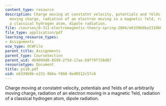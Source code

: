 ```yaml
---
content_type: resource
description: Charge moving at constatnt velocity, potentials and ?elds of an arbitrarily
  moving charge, radiation of an electron moving in a magnetic ?eld, radiation of
  a classical hydrogen atom, dipole radiation.
file: /courses/8-311-electromagnetic-theory-spring-2004/e6339b9be2319b6af8b88ed0512c57c8_ps10.pdf
file_type: application/pdf
learning_resource_types:
- Assignments
ocw_type: OCWFile
parent_title: Assignments
parent_type: CourseSection
parent_uid: d69099d0-8599-2f5d-17ae-b9f79f728d07
resourcetype: Document
title: ps10.pdf
uid: e6339b9b-e231-9b6a-f8b8-8ed0512c57c8
---
```

Charge moving at constatnt velocity, potentials and ?elds of an arbitrarily moving charge, radiation of an electron moving in a magnetic ?eld, radiation of a classical hydrogen atom, dipole radiation.

